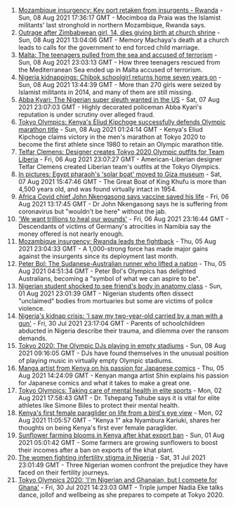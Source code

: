 1. [Mozambique insurgency: Key port retaken from insurgents - Rwanda](https://www.bbc.co.uk/news/world-africa-58138507) - Sun, 08 Aug 2021 17:36:17 GMT - Mocímboa da Praia was the Islamist militants' last stronghold in northern Mozambique, Rwanda says.
2. [Outrage after Zimbabwean girl, 14, dies giving birth at church shrine](https://www.bbc.co.uk/news/world-africa-58130891) - Sun, 08 Aug 2021 13:04:06 GMT - Memory Machaya's death at a church leads to calls for the government to end forced child marriage.
3. [Malta: The teenagers pulled from the sea and accused of terrorism](https://www.bbc.co.uk/news/world-57988934) - Sun, 08 Aug 2021 23:03:13 GMT - How three teenagers rescued from the Mediterranean Sea ended up in Malta accused of terrorism.
4. [Nigeria kidnappings: Chibok schoolgirl returns home seven years on](https://www.bbc.co.uk/news/world-africa-58138504) - Sun, 08 Aug 2021 13:44:39 GMT - More than 270 girls were seized by Islamist militants in 2014, and many of them are still missing.
5. [Abba Kyari: The Nigerian super sleuth wanted in the US](https://www.bbc.co.uk/news/world-africa-58079504) - Sat, 07 Aug 2021 23:07:03 GMT - Highly decorated policeman Abba Kyari's reputation is under scrutiny over alleged fraud.
6. [Tokyo Olympics: Kenya's Eliud Kipchoge successfully defends Olympic marathon title](https://www.bbc.co.uk/sport/olympics/58132919) - Sun, 08 Aug 2021 01:24:14 GMT - Kenya's Eliud Kipchoge claims victory in the men's marathon at Tokyo 2020 to become the first athlete since 1980 to retain an Olympic marathon title.
7. [Telfar Clemens: Designer creates Tokyo 2020 Olympic outfits for Team Liberia](https://www.bbc.co.uk/news/world-africa-58123178) - Fri, 06 Aug 2021 23:07:27 GMT - American-Liberian designer Telfar Clemens created Liberian team's outfits at the Tokyo Olympics.
8. [In pictures: Egypt pharaoh's 'solar boat' moved to Giza museum](https://www.bbc.co.uk/news/in-pictures-58088867) - Sat, 07 Aug 2021 15:47:46 GMT - The Great Boat of King Khufu is more than 4,500 years old, and was found virtually intact in 1954.
9. [Africa Covid chief John Nkengasong says vaccine saved his life](https://www.bbc.co.uk/news/world-africa-58116530) - Fri, 06 Aug 2021 13:17:45 GMT - Dr John Nkengasong says he is suffering from coronavirus but "wouldn't be here" without the jab.
10. ['We want trillions to heal our wounds'](https://www.bbc.co.uk/news/world-africa-57961151) - Fri, 06 Aug 2021 23:16:44 GMT - Descendants of victims of Germany's atrocities in Namibia say the money offered is not nearly enough.
11. [Mozambique insurgency: Rwanda leads the fightback](https://www.bbc.co.uk/news/world-africa-58079510) - Thu, 05 Aug 2021 23:04:33 GMT - A 1,000-strong force has made major gains against the insurgents since its deployment last month.
12. [Peter Bol: The Sudanese-Australian runner who lifted a nation](https://www.bbc.co.uk/news/world-australia-58095689) - Thu, 05 Aug 2021 04:51:34 GMT - Peter Bol's Olympics has delighted Australians, becoming a "symbol of what we can aspire to be".
13. [Nigerian student shocked to see friend's body in anatomy class](https://www.bbc.co.uk/news/world-africa-57748122) - Sun, 01 Aug 2021 23:01:39 GMT - Nigerian students often dissect "unclaimed" bodies from mortuaries but some are victims of police violence.
14. [Nigeria's kidnap crisis: 'I saw my two-year-old carried by a man with a gun'](https://www.bbc.co.uk/news/world-africa-57929074) - Fri, 30 Jul 2021 23:17:04 GMT - Parents of schoolchildren abducted in Nigeria describe their trauma, and dilemma over the ransom demands.
15. [Tokyo 2020: The Olympic DJs playing in empty stadiums](https://www.bbc.co.uk/news/world-africa-58123179) - Sun, 08 Aug 2021 09:16:05 GMT - DJs have found themselves in the unusual position of playing music in virtually empty Olympic stadiums.
16. [Manga artist from Kenya on his passion for Japanese comics](https://www.bbc.co.uk/news/world-africa-58105542) - Thu, 05 Aug 2021 14:24:09 GMT - Kenyan manga artist Shin explains his passion for Japanese comics and what it takes to make a great one.
17. [Tokyo Olympics: Taking care of mental health in elite sports](https://www.bbc.co.uk/sport/av/africa/58064410) - Mon, 02 Aug 2021 17:58:43 GMT - Dr. Tshepang Tshube says it is vital for elite athletes like Simone Biles to protect their mental health.
18. [Kenya's first female paraglider on life from a bird's eye view](https://www.bbc.co.uk/news/world-africa-58055592) - Mon, 02 Aug 2021 11:05:57 GMT - "Kenya 1" aka Nyambura Kariuki, shares her thoughts on being Kenya's first ever female paraglider.
19. [Sunflower farming blooms in Kenya after khat export ban](https://www.bbc.co.uk/news/world-africa-57970755) - Sun, 01 Aug 2021 05:01:42 GMT - Some farmers are growing sunflowers to boost their incomes after a ban on exports of the khat plant.
20. [The women fighting infertility stigma in Nigeria](https://www.bbc.co.uk/news/world-africa-58004523) - Sat, 31 Jul 2021 23:01:49 GMT - Three Nigerian women confront the prejudice they have faced on their fertility journeys.
21. [Tokyo Olympics 2020: 'I'm Nigerian and Ghanaian, but I compete for Ghana'](https://www.bbc.co.uk/sport/av/africa/58030421) - Fri, 30 Jul 2021 14:23:03 GMT - Triple jumper Nadia Eke talks dance, jollof and wellbeing as she prepares to compete at Tokyo 2020.
